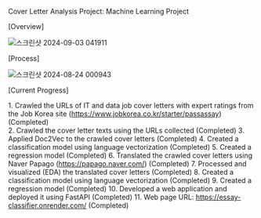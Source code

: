 Cover Letter Analysis Project: Machine Learning Project

\[Overview\]

![스크린샷 2024-09-03 041911](https://github.com/user-attachments/assets/08d11553-7808-4cac-846f-de3d8b731f86)

\[Process\]

![스크린샷 2024-08-24 000943](https://github.com/user-attachments/assets/dc9d2194-61a8-40c0-b2ce-16e2988d1aa5)

\[Current Progress\]

1\. Crawled the URLs of IT and data job cover letters with expert ratings from the Job Korea site (https://www.jobkorea.co.kr/starter/passassay)  (Completed)  
2\. Crawled the cover letter texts using the URLs collected  (Completed)
3\. Applied Doc2Vec to the crawled cover letters  (Completed)
4\. Created a classification model using language vectorization  (Completed)
5\. Created a regression model  (Completed)
6\. Translated the crawled cover letters using Naver Papago (https://papago.naver.com/)  (Completed)
7\. Processed and visualized (EDA) the translated cover letters  (Completed)
8\. Created a classification model using language vectorization  (Completed)
9\. Created a regression model  (Completed)
10\. Developed a web application and deployed it using FastAPI  (Completed)
11\. Web page URL: https://essay-classifier.onrender.com/  (Completed)
